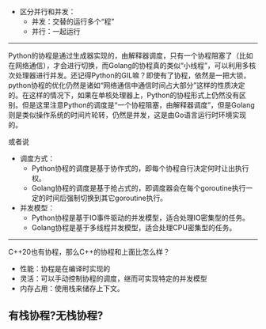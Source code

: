 + 区分并行和并发：
	+ 并发：交替的运行多个“程”
	+ 并行：一起运行
---
Python的协程是通过生成器实现的，由解释器调度，只有一个协程阻塞了（比如在网络通信），才会进行切换，而Golang的协程真的类似“小线程”，可以利用多核次处理器进行并发。还记得Python的GIL嘛？即使有了协程，依然是一把大锁，python协程的优化仍然是诸如“网络通信中通信时间占大部分”这样的性质决定的。在这样的情况下，如果在单核处理器上，Python的协程形式上仍然没有区别。但是这里注意Python的调度是“一个协程阻塞，由解释器调度”，但是Golang则是类似操作系统的时间片轮转，仍然是并发，这是由Go语言运行时环境实现的。

或者说

+ 调度方式：
	+ Python协程的调度是基于协作式的，即每个协程自行决定何时让出执行权。
	+ Golang协程的调度是基于抢占式的，即调度器会在每个goroutine执行一定的时间后强制切换到其它goroutine执行。
+ 并发模型：
	+ Python协程是基于IO事件驱动的并发模型，适合处理IO密集型的任务。
	+ Golang协程是基于多线程并发模型，适合处理CPU密集型的任务。
---
C++20也有协程，那么C++的协程和上面比怎么样？
+ 性能：协程是在编译时实现的
+ 灵活：可以手动控制协程的调度，继而可实现特定的并发模型
+ 内存占用：使用栈来储存上下文。

## 有栈协程?无栈协程?